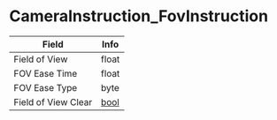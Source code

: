 # CameraInstruction_FovInstruction

<table><thead><tr><th>Field</th><th>Info</th></tr></thead><tbody>
<tr><td>Field of View</td><td>float</td></tr>
<tr><td>FOV Ease Time</td><td>float</td></tr>
<tr><td>FOV Ease Type</td><td>byte</td></tr>
<tr><td>Field of View Clear</td><td><a href="../types/bool.md">bool</a></td></tr>
</tbody></table>